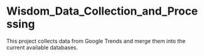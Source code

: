 # Wisdom_Data_Collection_and_Processing
This project collects data from Google Trends and merge them into the current available databases.
